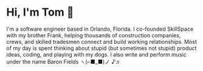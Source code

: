 # Hi, I'm Tom 👋

I'm a software engineer based in Orlando, Florida. I co-founded SkillSpace with my brother Frank, helping thousands of construction companies, crews, and skilled tradesmen connect and build working relationships. Most of my day is spent thinking about stupid (but sometimes not stupid) product ideas, coding, and playing with my dogs. I also write and perform music under the name Baron Fields ヽ(⌐■_■)ノ ♪♬
